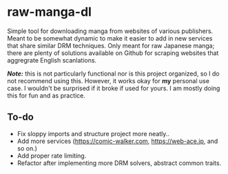 # raw-manga-dl

Simple tool for downloading manga from websites of various publishers. Meant to be somewhat dynamic to make it easier to add in new services that share similar DRM techniques. Only meant for raw Japanese manga; there are plenty of solutions available on Github for scraping websites that aggregrate English scanlations. 

***Note:*** this is not particularly functional nor is this project organized, so I do not recommend using this. However, it works okay for **my** personal use case. I wouldn't be surprised if it broke if used for yours. I am mostly doing this for fun and as practice. 

## To-do
- Fix sloppy imports and structure project more neatly.. 
- Add more services (https://comic-walker.com, https://web-ace.jp, and so on.)
- Add proper rate limiting.
- Refactor after implementing more DRM solvers, abstract common traits.

